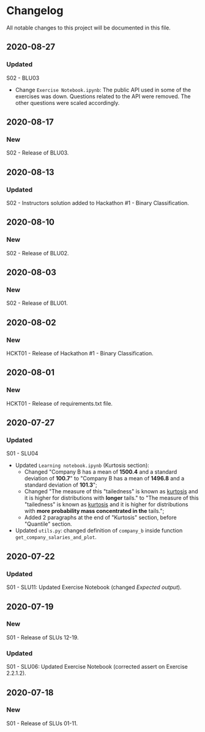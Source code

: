 # Changelog

All notable changes to this project will be documented in this file.

## 2020-08-27
### Updated
S02 - BLU03
- Change `Exercise Notebook.ipynb`: The public API used in some of the exercises was down. Questions related to the API were removed. The other questions were scaled accordingly.

## 2020-08-17
### New
S02 - Release of BLU03.

## 2020-08-13
### Updated
S02 - Instructors solution added to Hackathon #1 - Binary Classification.

## 2020-08-10
### New
S02 - Release of BLU02.

## 2020-08-03
### New
S02 - Release of BLU01.

## 2020-08-02
### New
HCKT01 - Release of Hackathon #1 - Binary Classification.

## 2020-08-01
### New
HCKT01 - Release of requirements.txt file.

## 2020-07-27
### Updated
S01 - SLU04
- Updated `Learning notebook.ipynb` (Kurtosis section):
    - Changed "Company B has a mean of **1500.4** and a standard deviation of **100.7**" to "Company B has a mean of **1496.8** and a standard deviation of **101.3**";
    - Changed "The measure of this \"tailedness\" is known as [kurtosis](https://en.wikipedia.org/wiki/Kurtosis) and it is higher for distributions with **longer** tails." to "The measure of this \"tailedness\" is known as [kurtosis](https://en.wikipedia.org/wiki/Kurtosis) and it is higher for distributions with **more probability mass concentrated in the** tails.";
    - Added 2 paragraphs at the end of "Kurtosis" section, before "Quantile" section.
- Updated `utils.py`: changed definition of `company_b` inside function `get_company_salaries_and_plot`.

## 2020-07-22
### Updated
S01 - SLU11: Updated Exercise Notebook (changed _Expected output_).

## 2020-07-19
### New
S01 - Release of SLUs 12-19.

### Updated
S01 - SLU06: Updated Exercise Notebook (corrected assert on Exercise 2.2.1.2).

## 2020-07-18
### New
S01 - Release of SLUs 01-11.

